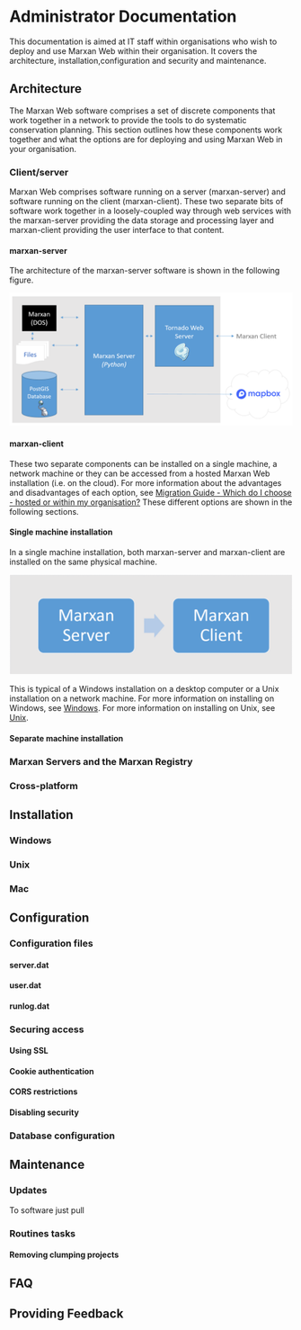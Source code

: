 # Administrator Documentation
This documentation is aimed at IT staff within organisations who wish to deploy and use Marxan Web within their organisation. It covers the architecture, installation,configuration and security and maintenance.  

## Architecture
The Marxan Web software comprises a set of discrete components that work together in a network to provide the tools to do systematic conservation planning. This section outlines how these components work together and what the options are for deploying and using Marxan Web in your organisation.  

### Client/server
Marxan Web comprises software running on a server (marxan-server) and software running on the client (marxan-client). These two separate bits of software work together in a loosely-coupled way through web services with the marxan-server providing the data storage and processing layer and marxan-client providing the user interface to that content. 

#### marxan-server
The architecture of the marxan-server software is shown in the following figure. 

<img src='images/admin_marxan_server.png' title='marxan-server architecture' class='docsImage2'>



#### marxan-client  
These two separate components can be installed on a single machine, a network machine or they can be accessed from a hosted Marxan Web installation (i.e. on the cloud). For more information about the advantages and disadvantages of each option, see [Migration Guide - Which do I choose - hosted or within my organisation?](/docs_migration.md#which-do-i-choose-hosted-or-within-my-organisation)
These different options are shown in the following sections. 

#### Single machine installation
In a single machine installation, both marxan-server and marxan-client are installed on the same physical machine.

<img src='images/admin_single_machine.png' title='Single machine installation' class='docsImage2'>

This is typical of a Windows installation on a desktop computer or a Unix installation on a network machine. For more information on installing on Windows, see [Windows](#windows). For more information on installing on Unix, see [Unix](#unix).  



#### Separate machine installation


### Marxan Servers and the Marxan Registry

### Cross-platform
### 
## Installation
### Windows
### Unix
### Mac
## Configuration
### Configuration files
#### server.dat
#### user.dat
#### runlog.dat
### Securing access
#### Using SSL
#### Cookie authentication
#### CORS restrictions
#### Disabling security
### Database configuration
## Maintenance
### Updates 
To software just pull
### Routines tasks
#### Removing clumping projects
## FAQ
## Providing Feedback
